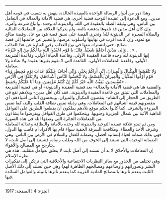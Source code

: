------------------------------------------------------------------------

وهذا دور من أدوار الرسالة الواحدة بالعقيدة الخالدة، ينهض به شعيب في قومه
أهل مدين.. ومع الدعوة إلى عقيدة التوحيد قضية أخرى، هي قضية الأمانة
والعدالة في التعامل بين الناس، وهي وثيقة الصلة بالعقيدة في الله،
والدينونة له وحده، واتباع شرعه وأمره. وإن كان أهل مدين قد تلقوها بدهشة
بالغة، ولم يدركوا العلاقة بين المعاملات المالية والصلاة المعبرة عن
الدينونة لله! وتجري القصة على نسق قصة هود مع عاد، وقصة صالح مع ثمود، وإن
كانت أقرب في نهايتها وأسلوب عرضها. والتعبير عن خاتمتها إلى قصة صالح، حتى
لتشترك معها في نوع العذاب وفي العبارة عن هذا العذاب.  
«وَإِلى مَدْيَنَ أَخاهُمْ شُعَيْباً. قالَ: يا قَوْمِ اعْبُدُوا اللَّهَ ما لَكُمْ مِنْ إِلهٍ غَيْرُهُ ... »
.  
إنها الدينونة لله وحده قاعدة العقيدة الأولى. وقاعدة الحياة الأولى.
وقاعدة الشريعة الأولى. وقاعدة المعاملات الأولى.. القاعدة التي لا تقوم
بغيرها عقيدة ولا عبادة ولا معاملة..  
«وَلا تَنْقُصُوا الْمِكْيالَ وَالْمِيزانَ، إِنِّي أَراكُمْ بِخَيْرٍ، وَإِنِّي أَخافُ عَلَيْكُمْ عَذابَ يَوْمٍ
مُحِيطٍ، وَيا قَوْمِ أَوْفُوا الْمِكْيالَ وَالْمِيزانَ بِالْقِسْطِ، وَلا تَبْخَسُوا النَّاسَ أَشْياءَهُمْ،
وَلا تَعْثَوْا فِي الْأَرْضِ مُفْسِدِينَ. بَقِيَّتُ اللَّهِ خَيْرٌ لَكُمْ إِنْ كُنْتُمْ مُؤْمِنِينَ. وَما أَنَا
عَلَيْكُمْ بِحَفِيظٍ» ..  
والقضية هنا هي قضية الأمانة والعدالة- بعد قضية العقيدة والدينونة- أو هي
قضية الشريعة والمعاملات التي تنبثق من قاعدة العقيدة والدينونة.. فقد كان
أهل مدين- وبلادهم تقع في الطريق من الحجاز إلى الشام- ينقصون المكيال
والميزان، ويبخسون الناس أشياءهم، أي ينقصونهم قيمة أشيائهم في المعاملات.
وهي رذيلة تمس نظافة القلب واليد، كما تمس المروءة والشرف. كما كانوا بحكم
موقع بلادهم يملكون أن يقطعوا الطريق على القوافل الذاهبة الآئبة بين شمال
الجزيرة وجنوبها. ويتحكموا في طرق القوافل ويفرضوا ما يشاءون من المعاملات
الجائرة التي وصفها الله في هذه السورة.  
ومن ثم تبدو علاقة عقيدة التوحيد والدينونة لله وحده بالأمانة والنظافة
وعدالة المعاملة وشرف الأخذ والعطاء، ومكافحة السرقة الخفية سواء قام بها
الأفراد أم قامت بها الدول. فهي بذلك ضمانة لحياة إنسانية أفضل، وضمانة
للعدل والسلام في الأرض بين الناس. وهي الضمانة الوحيدة التي تستند إلى
الخوف من الله وطلب رضاه، فتستند إلى أصل ثابت، لا يتأرجح مع المصالح
والأهواء..  
إن المعاملات والأخلاق لا بد أن تستند إلى أصل ثابت لا يتعلق بعوامل
متقلبة.. هذه هي نظرة الإسلام.  
وهي تختلف من الجذور مع سائر النظريات الاجتماعية والأخلاقية التي ترتكن
إلى تفكيرات البشر وتصوراتهم وأوضاعهم ومصالحهم الظاهرة لهم! وهي حين تستند
إلى ذلك الأصل الثابت ينعدم تأثرها بالمصالح المادية القريبة كما ينعدم
تأثرها بالبيئة والعوامل السائدة فيها.

------------------------------------------------------------------------

الجزء: 4 ¦ الصفحة: 1917

